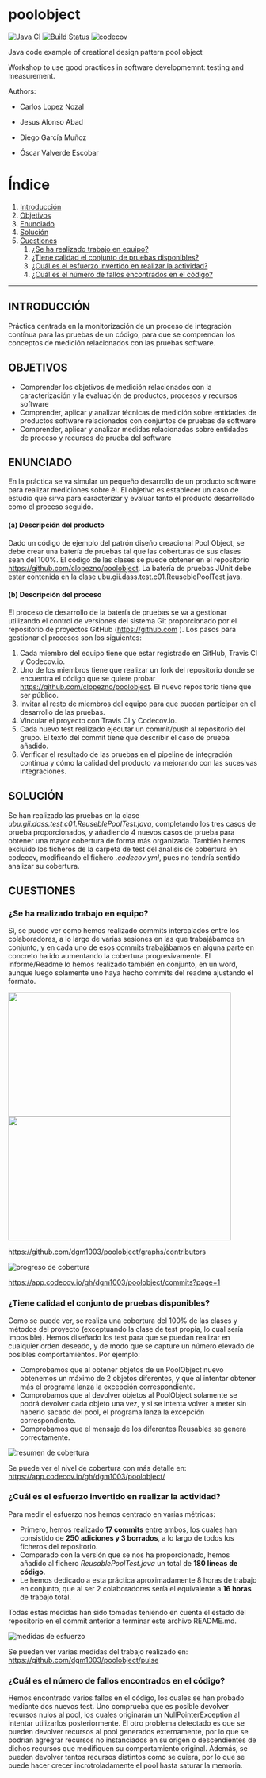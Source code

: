 poolobject
==========

[![Java CI](https://github.com/dgm1003/poolobject/actions/workflows/ci.yml/badge.svg)](https://github.com/dgm1003/poolobject/actions/workflows/ci.yml) [![Build Status](https://app.travis-ci.com/dgm1003/poolobject.svg?branch=master)](https://app.travis-ci.com/dgm1003/poolobject) [![codecov](https://codecov.io/gh/dgm1003/poolobject/branch/master/graph/badge.svg)](https://codecov.io/gh/dgm1003/poolobject)

Java code example of creational design pattern pool object

Workshop to use good practices in software developmemnt: testing and measurement.

Authors:

- Carlos Lopez Nozal
- Jesus Alonso Abad

- Diego García Muñoz
- Óscar Valverde Escobar
 
# Índice
1. [Introducción](#intro)
2. [Objetivos](#objetivos)
3. [Enunciado](#enunciado)
4. [Solución](#solucion)
5. [Cuestiones](#cuestiones)
   1. [¿Se ha realizado trabajo en equipo?](#c1)
   2. [¿Tiene calidad el conjunto de pruebas disponibles?](#c2)
   3. [¿Cuál es el esfuerzo invertido en realizar la actividad?](#c3)
   4. [¿Cuál es el número de fallos encontrados en el código?](#c4)

---

## INTRODUCCIÓN <a name="intro"></a>
Práctica centrada en la monitorización de un proceso de integración contínua para las pruebas de un código, para que se comprendan los conceptos de medición relacionados con las pruebas software.

## OBJETIVOS <a name="objetivos"></a>
 - Comprender los objetivos de medición relacionados con la caracterización y la evaluación de productos, procesos y recursos software
 - Comprender, aplicar y analizar técnicas de medición sobre entidades de productos software relacionados con conjuntos de pruebas de software
 - Comprender, aplicar y analizar medidas relacionadas sobre entidades de proceso y recursos de prueba del software

## ENUNCIADO <a name="enunciado"></a>
En la práctica se va simular un pequeño desarrollo de un producto software para realizar mediciones sobre él. El objetivo es establecer un caso de estudio que sirva para caracterizar y evaluar tanto el producto desarrollado como el proceso seguido.
#### (a) Descripción del producto
Dado un código de ejemplo del patrón diseño creacional Pool Object, se debe crear una batería de pruebas tal que las coberturas de sus clases sean del 100%. El código de las clases se puede obtener en el repositorio https://github.com/clopezno/poolobject. La batería de pruebas JUnit debe estar contenida en la clase ubu.gii.dass.test.c01.ReuseblePoolTest.java.
#### (b) Descripción del proceso
El proceso de desarrollo de la batería de pruebas se va a gestionar utilizando el control de versiones del sistema Git proporcionado por el repositorio de proyectos GitHub (https://github.com ). 
Los pasos para gestionar el procesos son los siguientes:
1. Cada miembro del equipo tiene que estar registrado en GitHub, Travis CI y Codecov.io.
2. Uno de los miembros tiene que realizar un fork del repositorio donde se encuentra el código que se quiere probar https://github.com/clopezno/poolobject. El nuevo repositorio tiene que ser público.
3. Invitar al resto de miembros del equipo para que puedan participar en el desarrollo de las pruebas.
4. Vincular el proyecto con Travis CI y Codecov.io.
5. Cada nuevo test realizado ejecutar un commit/push al repositorio del grupo. El texto del commit tiene que describir el caso de prueba añadido.
6. Verificar el resultado de las pruebas en el pipeline de integración continua y cómo la calidad del producto va mejorando con las sucesivas integraciones.

## SOLUCIÓN <a name="solucion"></a>
Se han realizado las pruebas en la clase _ubu.gii.dass.test.c01.ReuseblePoolTest.java_, completando los tres casos de prueba proporcionados, y añadiendo 4 nuevos casos de prueba para obtener una mayor cobertura de forma más organizada.
También hemos excluido los ficheros de la carpeta de test del análisis de cobertura en codecov, modificando el fichero _.codecov.yml_, pues no tendría sentido analizar su cobertura.

## CUESTIONES <a name="cuestiones"></a>
### ¿Se ha realizado trabajo en equipo? <a name="c1"></a>
Sí, se puede ver como hemos realizado commits intercalados entre los colaboradores, a lo largo de varias sesiones en las que trabajábamos en conjunto, y en cada uno de esos commits trabajábamos en alguna parte en concreto ha ido aumentando la cobertura progresivamente. El informe/Readme lo hemos realizado también en conjunto, en un word, aunque luego solamente uno haya hecho commits del readme ajustando el formato.

<img src="https://raw.githubusercontent.com/dgm1003/poolobject/master/images/equipo1a.png" width="450" height="250"> <img src="https://raw.githubusercontent.com/dgm1003/poolobject/master/images/equipo1b.png" width="450" height="250"> 

https://github.com/dgm1003/poolobject/graphs/contributors

![progreso de cobertura](images/equipo2.png)

https://app.codecov.io/gh/dgm1003/poolobject/commits?page=1


### ¿Tiene calidad el conjunto de pruebas disponibles? <a name="c2"></a>
Como se puede ver, se realiza una cobertura del 100% de las clases y métodos del proyecto (exceptuando la clase de test propia, lo cual sería imposible). Hemos diseñado los test para que se puedan realizar en cualquier orden deseado, y de modo que se capture un número elevado de posibles comportamientos. Por ejemplo:
 -	Comprobamos que al obtener objetos de un PoolObject nuevo obtenemos un máximo de 2 objetos diferentes, y que al intentar obtener más el programa lanza la excepción correspondiente.
 -	Comprobamos que al devolver objetos al PoolObject solamente se podrá devolver cada objeto una vez, y si se intenta volver a meter sin haberlo sacado del pool, el programa lanza la excepción correspondiente.
 -	Comprobamos que el mensaje de los diferentes Reusables se genera correctamente.

![resumen de cobertura](images/calidad.png)

Se puede ver el nivel de cobertura con más detalle en: https://app.codecov.io/gh/dgm1003/poolobject/


### ¿Cuál es el esfuerzo invertido en realizar la actividad? <a name="c3"></a>
Para medir el esfuerzo nos hemos centrado en varias métricas:
 - Primero, hemos realizado **17 commits** entre ambos, los cuales han consistido de **250 adiciones y 3 borrados**, a lo largo de todos los ficheros del repositorio. 
 - Comparado con la versión que se nos ha proporcionado, hemos añadido al fichero _ReusablePoolTest.java_ un total de **180 líneas de código**.
 - Le hemos dedicado a esta práctica aproximadamente 8 horas de trabajo en conjunto, que al ser 2 colaboradores sería el equivalente a **16 horas** de trabajo total.

Todas estas medidas han sido tomadas teniendo en cuenta el estado del repositorio en el commit anterior a terminar este archivo README.md.

![medidas de esfuerzo](images/esfuerzo.png)

Se pueden ver varias medidas del trabajo realizado en: https://github.com/dgm1003/poolobject/pulse


### ¿Cuál es el número de fallos encontrados en el código? <a name="c4"></a>
Hemos encontrado varios fallos en el código, los cuales se han probado mediante dos nuevos test. Uno comprueba que es posible devolver recursos nulos al pool, los cuales originarán un NullPointerException al intentar utilizarlos posteriormente. El otro problema detectado es que se pueden devolver recursos al pool generados externamente, por lo que se podrían agregrar recursos no instanciados en su origen o descendientes de dichos recursos que modifiquen su comportamiento original. Además, se pueden devolver tantos recursos distintos como se quiera, por lo que se puede hacer crecer incrotroladamente el pool hasta saturar la memoria.
